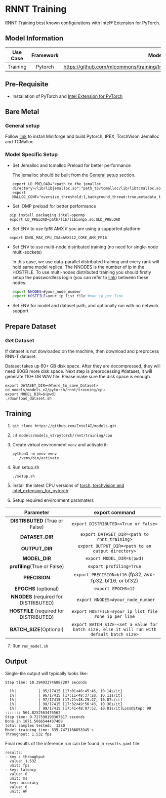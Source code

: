 # RNNT Training

RNNT Training best known configurations with Intel® Extension for PyTorch.

## Model Information

| **Use Case** | **Framework** | **Model Repo** | **Branch/Commit/Tag** | **Optional Patch** |
|:---:| :---: |:--------------:|:---------------------:|:------------------:|
|  Training   |    Pytorch    |       https://github.com/mlcommons/training/tree/master/rnn_speech_recognition/pytorch        |           -           |         -          |

## Pre-Requisite
* Installation of PyTorch and [Intel Extension for PyTorch](https://intel.github.io/intel-extension-for-pytorch/#introduction)

## Bare Metal
### General setup

Follow [link](https://github.com/IntelAI/models/blob/master/docs/general/pytorch/BareMetalSetup.md) to install Miniforge and build Pytorch, IPEX, TorchVison Jemalloc and TCMalloc.

### Model Specific Setup

* Set Jemalloc and tcmalloc Preload for better performance

  The jemalloc should be built from the [General setup](#general-setup) section.
  ```
  export LD_PRELOAD="<path to the jemalloc directory>/lib/libjemalloc.so":"path_to/tcmalloc/lib/libtcmalloc.so":$LD_PRELOAD
  export MALLOC_CONF="oversize_threshold:1,background_thread:true,metadata_thp:auto,dirty_decay_ms:9000000000,muzzy_decay_ms:9000000000"
  ```
* Set IOMP preload for better performance
```
  pip install packaging intel-openmp
  export LD_PRELOAD=path/lib/libiomp5.so:$LD_PRELOAD
```

* Set ENV to use fp16 AMX if you are using a supported platform
```
  export DNNL_MAX_CPU_ISA=AVX512_CORE_AMX_FP16
```

* Set ENV to use multi-node distributed training (no need for single-node multi-sockets)

  In this case, we use data-parallel distributed training and every rank will hold same model replica. The NNODES is the number of ip in the HOSTFILE. To use multi-nodes distributed training you should firstly setup the passwordless login (you can refer to [link](https://linuxize.com/post/how-to-setup-passwordless-ssh-login/)) between these nodes.
  ```bash
  export NNODES=#your_node_number
  export HOSTFILE=your_ip_list_file #one ip per line
  ```

* Set ENV for model and dataset path, and optionally run with no network support

## Prepare Dataset
### Get Dataset
If dataset is not dowloaded on the machine, then download and preprocess RNN-T dataset:

Dataset takes up 60+ GB disk space. After they are decompressed, they will need 60GB more disk space. Next step is preprocessing #dataset, it will generate 110+ GB WAV file. Please make sure the disk space is enough.
```
export DATASET_DIR=<Where_to_save_Dataset>
cd models/models_v2/pytorch/rnnt/training/cpu
export MODEL_DIR=$(pwd)
./download_dataset.sh
```
## Training
1. `git clone https://github.com/IntelAI/models.git`
2. `cd models/models_v2/pytorch/rnnt/training/cpu`
3. Create virtual environment `venv` and activate it:
    ```
    python3 -m venv venv
    . ./venv/bin/activate
    ```
4. Run setup.sh
    ```
    ./setup.sh
    ```
5. Install the latest CPU versions of [torch, torchvision and intel_extension_for_pytorch](https://intel.github.io/intel-extension-for-pytorch/index.html#installation):

6. Setup required environment paramaters

| **Parameter**                |                                  **export command**                                  |
|:---------------------------:|:------------------------------------------------------------------------------------:|
| **DISTRIBUTED** (True or False)              | `export DISTRIBUTED=<True or False>`                  |
| **DATASET_DIR**             | `export DATASET_DIR=<path to rnnt_training>`                  |
| **OUTPUT_DIR**               |                               `export OUTPUT_DIR=<path to an output directory>`                               |
| **MODEL_DIR**               |                               `export MODEL_DIR=$(pwd)`                               |
| **profiling**(True or False)               |                               `export profiling=True`                               |
| **PRECISION**     |                  `export PRECISION=bf16` (fp32, avx-fp32, bf16, or bf32) |                              |
| **EPOCHS** (optional)    |                  `export EPOCHS=12` |                              |
| **NNODES** (required for DISTRIBUTED)              | ` export NNODES=#your_node_number`                  |
| **HOSTFILE** (required for DISTRIBUTED)              | `export HOSTFILE=#your_ip_list_file #one ip per line`                  |
| **BATCH_SIZE**(Optional)      |       `export BATCH_SIZE=<set a value for batch size, else it will run with default batch size>`  |

7. Run `run_model.sh`

## Output

Single-tile output will typically looks like:

```
Step time: 10.394932746887207 seconds

  1%|          | 95/17415 [17:01<48:45:46, 10.14s/it]
  1%|          | 96/17415 [17:11<48:37:28, 10.11s/it]
  1%|          | 97/17415 [17:21<48:25:47, 10.07s/it]
  1%|          | 98/17415 [17:32<49:56:43, 10.38s/it]
  1%|          | 99/17415 [17:41<48:07:52, 10.01s/it]Loss@Step: 99  ::::::: 564.8252563476562
Step time: 9.727598190307617 seconds
Done in 1071.5666544437408
total samples tested:  1280
Model training time: 835.7471186853945 s
Throughput: 1.532 fps
```

Final results of the inference run can be found in `results.yaml` file.
```
results:
- key : throughput
  value: 1.532
  unit: fps
- key: latency
  value: 0
  unit: ms
- key: accuracy
  value: 0
  unit: AP
```
